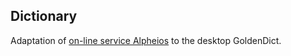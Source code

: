 ## Dictionary

Adaptation of [on-line service Alpheios](https://latin-dict.github.io/online/Alpheios.html) to the desktop GoldenDict.
